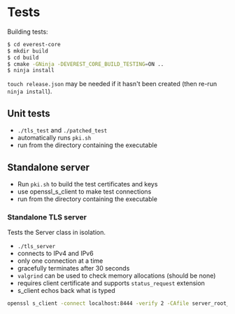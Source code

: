 
# Tests

Building tests:

```sh
$ cd everest-core
$ mkdir build
$ cd build
$ cmake -GNinja -DEVEREST_CORE_BUILD_TESTING=ON ..
$ ninja install
```

`touch release.json` may be needed if it hasn't been created
(then re-run `ninja install`).

## Unit tests

- `./tls_test` and `./patched_test`
- automatically runs `pki.sh`
- run from the directory containing the executable

## Standalone server

- Run `pki.sh` to build the test certificates and keys
- use openssl_s_client to make test connections
- run from the directory containing the executable

### Standalone TLS server

Tests the Server class in isolation.

- `./tls_server`
- connects to IPv4 and IPv6
- only one connection at a time
- gracefully terminates after 30 seconds
- `valgrind` can be used to check memory allocations (should be none)
- requires client certificate and supports `status_request` extension
- s_client echos back what is typed

```sh
openssl s_client -connect localhost:8444 -verify 2 -CAfile server_root_cert.pem -cert client_cert.pem -cert_chain client_chain.pem -key client_priv.pem -verify_return_error -verify_hostname evse.pionix.de -status
```
